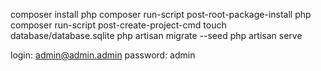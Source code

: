 composer install
php composer run-script post-root-package-install
php composer run-script post-create-project-cmd 
touch database/database.sqlite
php artisan migrate --seed
php artisan serve

login: admin@admin.admin
password: admin
